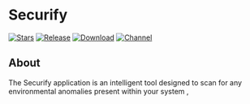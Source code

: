 # Securify


[![Stars](https://img.shields.io/github/stars/RabahX/Securify?label=Stars)](https://github.com/RabahX)
[![Release](https://img.shields.io/github/v/release/RabahX/Securify?label=Release)](https://github.com/RabahX/Securify/releases/latest)
[![Download](https://img.shields.io/github/downloads/RabahX/Securify/total)](https://github.com/RabahX/Securify/releases/latest)
[![Channel](https://img.shields.io/badge/Telegram-Channel-blue.svg?logo=telegram)](https://t.me/RabehX)

## About
The Securify application is an intelligent tool designed to scan for any environmental anomalies present within your system , 



